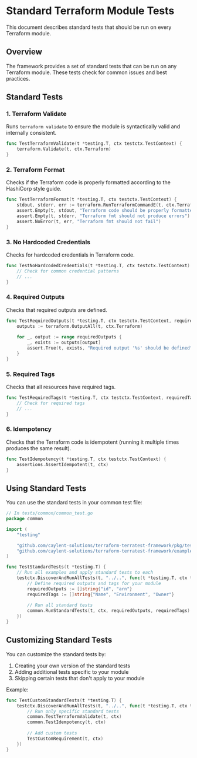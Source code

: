# Standard Terraform Module Tests

This document describes standard tests that should be run on every Terraform module.

## Overview

The framework provides a set of standard tests that can be run on any Terraform module. These tests check for common issues and best practices.

## Standard Tests

### 1. Terraform Validate

Runs `terraform validate` to ensure the module is syntactically valid and internally consistent.

```go
func TestTerraformValidate(t *testing.T, ctx testctx.TestContext) {
    terraform.Validate(t, ctx.Terraform)
}
```

### 2. Terraform Format

Checks if the Terraform code is properly formatted according to the HashiCorp style guide.

```go
func TestTerraformFormat(t *testing.T, ctx testctx.TestContext) {
    stdout, stderr, err := terraform.RunTerraformCommandE(t, ctx.Terraform, "fmt", "-check", "-recursive")
    assert.Empty(t, stdout, "Terraform code should be properly formatted")
    assert.Empty(t, stderr, "Terraform fmt should not produce errors")
    assert.NoError(t, err, "Terraform fmt should not fail")
}
```

### 3. No Hardcoded Credentials

Checks for hardcoded credentials in Terraform code.

```go
func TestNoHardcodedCredentials(t *testing.T, ctx testctx.TestContext) {
    // Check for common credential patterns
    // ...
}
```

### 4. Required Outputs

Checks that required outputs are defined.

```go
func TestRequiredOutputs(t *testing.T, ctx testctx.TestContext, requiredOutputs []string) {
    outputs := terraform.OutputAll(t, ctx.Terraform)
    
    for _, output := range requiredOutputs {
        _, exists := outputs[output]
        assert.True(t, exists, "Required output '%s' should be defined", output)
    }
}
```

### 5. Required Tags

Checks that all resources have required tags.

```go
func TestRequiredTags(t *testing.T, ctx testctx.TestContext, requiredTags []string) {
    // Check for required tags
    // ...
}
```

### 6. Idempotency

Checks that the Terraform code is idempotent (running it multiple times produces the same result).

```go
func TestIdempotency(t *testing.T, ctx testctx.TestContext) {
    assertions.AssertIdempotent(t, ctx)
}
```

## Using Standard Tests

You can use the standard tests in your common test file:

```go
// In tests/common/common_test.go
package common

import (
    "testing"

    "github.com/caylent-solutions/terraform-terratest-framework/pkg/testctx"
    "github.com/caylent-solutions/terraform-terratest-framework/examples/tests/common"
)

func TestStandardTests(t *testing.T) {
    // Run all examples and apply standard tests to each
    testctx.DiscoverAndRunAllTests(t, "../..", func(t *testing.T, ctx testctx.TestContext) {
        // Define required outputs and tags for your module
        requiredOutputs := []string{"id", "arn"}
        requiredTags := []string{"Name", "Environment", "Owner"}
        
        // Run all standard tests
        common.RunStandardTests(t, ctx, requiredOutputs, requiredTags)
    })
}
```

## Customizing Standard Tests

You can customize the standard tests by:

1. Creating your own version of the standard tests
2. Adding additional tests specific to your module
3. Skipping certain tests that don't apply to your module

Example:

```go
func TestCustomStandardTests(t *testing.T) {
    testctx.DiscoverAndRunAllTests(t, "../..", func(t *testing.T, ctx testctx.TestContext) {
        // Run only specific standard tests
        common.TestTerraformValidate(t, ctx)
        common.TestIdempotency(t, ctx)
        
        // Add custom tests
        TestCustomRequirement(t, ctx)
    })
}
```